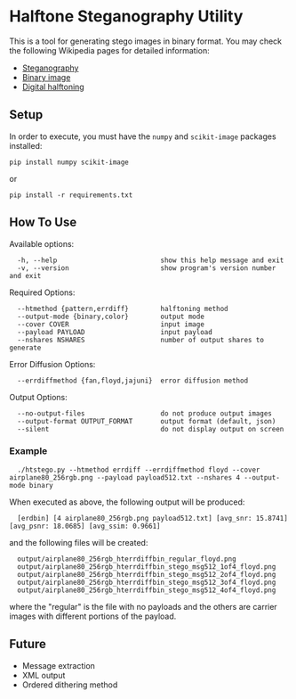 
# Halftone Steganography Utility
This is a tool for generating stego images in binary format. You may check the following Wikipedia pages for detailed information:

- [Steganography](https://en.wikipedia.org/wiki/Steganography)
- [Binary image](https://en.wikipedia.org/wiki/Binary_image)
- [Digital halftoning](https://en.wikipedia.org/wiki/Halftone#Digital_halftoning)

## Setup
In order to execute, you must have the `numpy` and `scikit-image` packages installed:

    pip install numpy scikit-image

or

    pip install -r requirements.txt

## How To Use
Available options:

      -h, --help                          show this help message and exit
      -v, --version                       show program's version number and exit

Required Options:

      --htmethod {pattern,errdiff}        halftoning method
      --output-mode {binary,color}        output mode
      --cover COVER                       input image
      --payload PAYLOAD                   input payload
      --nshares NSHARES                   number of output shares to generate

Error Diffusion Options:

      --errdiffmethod {fan,floyd,jajuni}  error diffusion method

Output Options:

      --no-output-files                   do not produce output images
      --output-format OUTPUT_FORMAT       output format (default, json)
      --silent                            do not display output on screen

### Example

      ./htstego.py --htmethod errdiff --errdiffmethod floyd --cover airplane80_256rgb.png --payload payload512.txt --nshares 4 --output-mode binary 
    
When executed as above, the following output will be produced:

      [erdbin] [4 airplane80_256rgb.png payload512.txt] [avg_snr: 15.8741] [avg_psnr: 18.0685] [avg_ssim: 0.9661]
      
and the following files will be created:

      output/airplane80_256rgb_hterrdiffbin_regular_floyd.png
      output/airplane80_256rgb_hterrdiffbin_stego_msg512_1of4_floyd.png
      output/airplane80_256rgb_hterrdiffbin_stego_msg512_2of4_floyd.png
      output/airplane80_256rgb_hterrdiffbin_stego_msg512_3of4_floyd.png
      output/airplane80_256rgb_hterrdiffbin_stego_msg512_4of4_floyd.png

where the "regular" is the file with no payloads and the others are carrier images with different portions of the payload.

## Future

- Message extraction
- XML output
- Ordered dithering method

